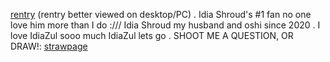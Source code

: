 [rentry](https://rentry.co/idiazul) (rentry better viewed on desktop/PC) . Idia Shroud's #1 fan no one love him more than I do :/// Idia Shroud my husband and oshi since 2020 . I love IdiaZul sooo much IdiaZul lets go . SHOOT ME A QUESTION, OR DRAW!: [strawpage](https://idiazulnui.straw.page/)
